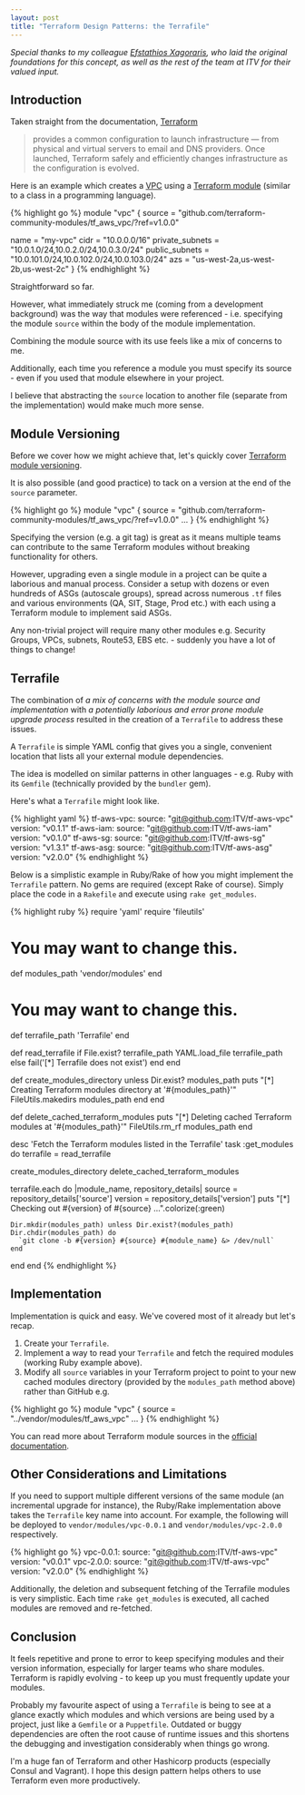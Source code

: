 ```yaml
---
layout: post
title: "Terraform Design Patterns: the Terrafile"
---
```


<em> Special thanks to my colleague [Efstathios Xagoraris](https://github.com/xiii), who laid the original foundations for this concept,
as well as the rest of the team at ITV for their valued input.</em>

## Introduction

Taken straight from the documentation, [Terraform](https://www.terraform.io/)

> provides a common configuration to launch infrastructure — from physical and virtual servers to email and DNS providers. Once launched, Terraform safely and efficiently changes infrastructure as the configuration is evolved.

Here is an example which creates a [VPC](https://aws.amazon.com/vpc/) using a [Terraform module](https://www.terraform.io/intro/getting-started/modules.html)
(similar to a class in a programming language).

{% highlight go %}
module "vpc" {
  source = "github.com/terraform-community-modules/tf_aws_vpc/?ref=v1.0.0"

  name            = "my-vpc"
  cidr            = "10.0.0.0/16"
  private_subnets = "10.0.1.0/24,10.0.2.0/24,10.0.3.0/24"
  public_subnets  = "10.0.101.0/24,10.0.102.0/24,10.0.103.0/24"
  azs             = "us-west-2a,us-west-2b,us-west-2c"
}
{% endhighlight %}

Straightforward so far.

However, what immediately struck me (coming from a development background) was the way that modules were referenced - i.e. specifying the module `source` within
the body of the module implementation.

Combining the module source with its use feels like a mix of concerns to me.

Additionally, each time you reference a module you must specify its source - even if you used that module elsewhere in your project.

I believe that abstracting the `source` location to another file (separate from the implementation) would make much more sense.


## Module Versioning

Before we cover how we might achieve that, let's quickly cover [Terraform module versioning](https://www.terraform.io/docs/modules/sources.html#ref).

It is also possible (and good practice) to tack on a version at the end of the `source` parameter.

{% highlight go %}
module "vpc" {
  source = "github.com/terraform-community-modules/tf_aws_vpc/?ref=v1.0.0"
  ...
}
{% endhighlight %}

Specifying the version (e.g. a git tag) is great as it means multiple teams can contribute to the same Terraform modules without breaking functionality
for others.

However, upgrading even a single module in a project can be quite a laborious and manual process. Consider a setup with dozens or even
hundreds of ASGs (autoscale groups), spread across numerous `.tf` files and various environments (QA, SIT, Stage, Prod etc.) with each
using a Terraform module to implement said ASGs.
 
Any non-trivial project will require many other modules e.g. Security Groups, VPCs, subnets, Route53, EBS etc. - suddenly you have
a lot of things to change!


## Terrafile

The combination of _a mix of concerns with the module source and implementation_ with _a potentially laborious and error prone module upgrade process_ resulted
in the creation of a `Terrafile` to address these issues.

A `Terrafile` is simple YAML config that gives you a single, convenient location that lists all your external module dependencies.

The idea is modelled on similar patterns in other languages - e.g. Ruby with its `Gemfile` (technically provided by the `bundler` gem).
 
Here's what a `Terrafile` might look like.

{% highlight yaml %}
tf-aws-vpc:
 source:  "git@github.com:ITV/tf-aws-vpc"
 version: "v0.1.1"
tf-aws-iam:
 source:  "git@github.com:ITV/tf-aws-iam"
 version: "v0.1.0"
tf-aws-sg:
 source:  "git@github.com:ITV/tf-aws-sg"
 version: "v1.3.1"
tf-aws-asg:
 source:  "git@github.com:ITV/tf-aws-asg"
 version: "v2.0.0"
{% endhighlight %}


Below is a simplistic example in Ruby/Rake of how you might implement the `Terrafile` pattern. No gems are required (except Rake of course).
Simply place the code in a `Rakefile` and execute using `rake get_modules`.
 
{% highlight ruby %}
require 'yaml'
require 'fileutils'

# You may want to change this.
def modules_path
  'vendor/modules'
end

# You may want to change this.
def terrafile_path
  'Terrafile'
end

def read_terrafile
  if File.exist? terrafile_path
    YAML.load_file terrafile_path
  else
    fail('[*] Terrafile does not exist')
  end
end

def create_modules_directory
  unless Dir.exist? modules_path
    puts "[*] Creating Terraform modules directory at '#{modules_path}'"
    FileUtils.makedirs modules_path
  end
end

def delete_cached_terraform_modules
  puts "[*] Deleting cached Terraform modules at '#{modules_path}'"
  FileUtils.rm_rf modules_path
end

desc 'Fetch the Terraform modules listed in the Terrafile'
task :get_modules do
  terrafile = read_terrafile

  create_modules_directory
  delete_cached_terraform_modules

  terrafile.each do |module_name, repository_details|
    source  = repository_details['source']
    version = repository_details['version']
    puts "[*] Checking out #{version} of #{source} ...".colorize(:green)

    Dir.mkdir(modules_path) unless Dir.exist?(modules_path)
    Dir.chdir(modules_path) do
      `git clone -b #{version} #{source} #{module_name} &> /dev/null`
    end
  end
end
{% endhighlight %}


## Implementation

Implementation is quick and easy. We've covered most of it already but let's recap.

1. Create your `Terrafile`.
2. Implement a way to read your `Terrafile` and fetch the required modules (working Ruby example above).
3. Modify all `source` variables in your Terraform project to point to your new cached modules directory (provided by the `modules_path` method above)
rather than GitHub e.g.

{% highlight go %}
module "vpc" {
  source = "../vendor/modules/tf_aws_vpc"
  ...
}
{% endhighlight %}

You can read more about Terraform module sources in the [official documentation](https://www.terraform.io/docs/modules/sources.html).
  
  
## Other Considerations and Limitations

If you need to support multiple different versions of the same module (an incremental upgrade for instance), the Ruby/Rake implementation
above takes the `Terrafile` key name into account. For example, the following will be deployed to `vendor/modules/vpc-0.0.1` and
`vendor/modules/vpc-2.0.0` respectively.

{% highlight go %}
vpc-0.0.1:
 source:  "git@github.com:ITV/tf-aws-vpc"
 version: "v0.0.1"
vpc-2.0.0:
 source:  "git@github.com:ITV/tf-aws-vpc"
 version: "v2.0.0"
{% endhighlight %}

Additionally, the deletion and subsequent fetching of the Terrafile modules is very simplistic. Each time `rake get_modules` is executed, all cached
modules are removed and re-fetched.


## Conclusion

It feels repetitive and prone to error to keep specifying modules and their version information, especially for larger teams who share
modules. Terraform is rapidly evolving - to keep up you must frequently update your modules.

Probably my favourite aspect of using a `Terrafile` is being to see at a glance exactly which modules and which versions are being used
by a project, just like a `Gemfile` or a `Puppetfile`. Outdated or buggy dependencies are often the root cause of runtime issues and
this shortens the debugging and investigation considerably when things go wrong.

I'm a huge fan of Terraform and other Hashicorp products (especially Consul and Vagrant). I hope this design pattern helps others to use
Terraform even more productively.
